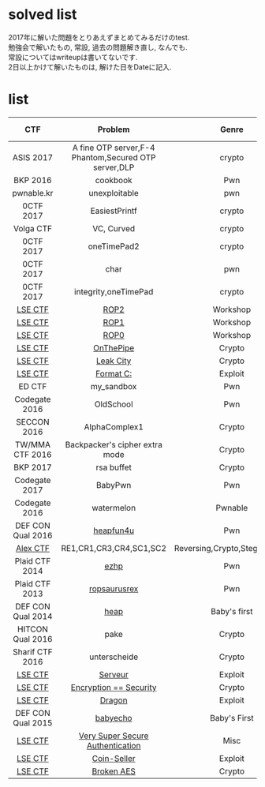 # solved list
2017年に解いた問題をとりあえずまとめてみるだけのtest.  
勉強会で解いたもの, 常設, 過去の問題解き直し, なんでも.  
常設についてはwriteupは書いてないです.  
2日以上かけて解いたものは, 解けた日をDateに記入.

# list
| CTF        | Problem     | Genre        | Write-up |Date        |
|:----------:|:-----------:|:------------:|:-----------:|:------------:|
|ASIS 2017|A fine OTP server,F-4 Phantom,Secured OTP server,DLP|crypto|[link](http://kyuri.hatenablog.jp/entry/2017/04/09/224913)|2017/4/9|
|BKP 2016|cookbook|Pwn|[link](http://kyuri.hatenablog.jp/entry/2017/03/31/194025)|2017/3/31|
|pwnable.kr|unexploitable|pwn|None|2017/3/30|
|0CTF 2017|EasiestPrintf|crypto|[link](http://kyuri.hatenablog.jp/entry/2017/03/29/181114)|2017/3/29|
|Volga CTF|VC, Curved|crypto|[link](http://kyuri.hatenablog.jp/entry/2017/03/28/133258)|2017/3/26|
|0CTF 2017|oneTimePad2|crypto|[ToDo]()|2017/3/23|
|0CTF 2017|char|pwn|[link](http://kyuri.hatenablog.jp/entry/2017/03/29/180828)|2017/3/21|
|0CTF 2017|integrity,oneTimePad|crypto|[link](http://kyuri.hatenablog.jp/entry/2017/03/20/110926)|2017/3/20|
|[LSE CTF](https://ctf.lse.epita.fr/ex/)|[ROP2](https://ctf.lse.epita.fr/ex/74/)|Workshop|None|2017/3/14|
|[LSE CTF](https://ctf.lse.epita.fr/ex/)|[ROP1](https://ctf.lse.epita.fr/ex/73/)|Workshop|None|2017/3/14|
|[LSE CTF](https://ctf.lse.epita.fr/ex/)|[ROP0](https://ctf.lse.epita.fr/ex/72/)|Workshop|None|2017/3/14|
|[LSE CTF](https://ctf.lse.epita.fr/ex/)|[OnThePipe](https://ctf.lse.epita.fr/ex/59/)|Crypto|None|2017/3/14|
|[LSE CTF](https://ctf.lse.epita.fr/ex/)|[Leak City](https://ctf.lse.epita.fr/ex/58/)|Crypto|None|2017/3/13|
|[LSE CTF](https://ctf.lse.epita.fr/ex/)|[Format C:](https://ctf.lse.epita.fr/ex/5/)|Exploit|None|2017/3/12|
|ED CTF|my_sandbox|Pwn|[link](http://kyuri.hatenablog.jp/entry/2017/03/12/140543)|2017/3/12|
|Codegate 2016|OldSchool|Pwn|[link](http://kyuri.hatenablog.jp/entry/2017/03/10/185357)|2017/3/10|
|SECCON 2016|AlphaComplex1|Crypto|[link](http://kyuri.hatenablog.jp/entry/2017/03/06/212843)|2017/3/6|
|TW/MMA CTF 2016|Backpacker's cipher extra mode|Crypto|[link](http://kyuri.hatenablog.jp/entry/2017/02/28/163238)|2017/2/28|
|BKP 2017|rsa buffet|Crypto|[link](https://github.com/iero-kyuri/ctf/tree/master/writeup/bkp2017/rsa-buffet)|2017/2/27|
|Codegate 2017|BabyPwn|Pwn|[link](https://github.com/iero-kyuri/ctf/tree/master/writeup/codegate2017/BabyPwn)|2017/2/10|
|Codegate 2016|watermelon|Pwnable|[link](https://github.com/iero-kyuri/ctf/tree/master/writeup/codegate2016/watermelon)|2017/2/9|
|DEF CON Qual 2016|[heapfun4u](https://github.com/ctfs/write-ups-2016/tree/master/def-con-ctf-qualifiers-2016/pwn/heapfun4u)|Pwn|[link](https://github.com/iero-kyuri/ctf/tree/master/writeup/defcon2016/heapfun4u)|2017/2/9|
|[Alex CTF](https://ctf.oddcoder.com/)|RE1,CR1,CR3,CR4,SC1,SC2|Reversing,Crypto,Stegano,PPC|None|2017/2/6|
|Plaid CTF 2014|[ezhp](https://github.com/ctfs/write-ups-2014/blob/master/plaid-ctf-2014/ezhp/README.md)|Pwn|[link](https://github.com/iero-kyuri/ctf/tree/master/writeup/plaid2014)|2017/1/29|
|Plaid CTF 2013|[ropsaurusrex](http://shell-storm.org/repo/CTF/PlaidCTF-2013/Pwnable/ropasaurusrex-200/)|Pwn|[link](https://github.com/iero-kyuri/ctf/tree/master/writeup/plaid2013/ropsaurusrex)|2017/1/27|
|DEF CON Qual 2014|[heap](https://github.com/ctfs/write-ups-2014/blob/master/def-con-ctf-qualifier-2014/heap/README.md)|Baby's first|[link](https://github.com/iero-kyuri/ctf/tree/master/writeup/defcon2014/heap)|2017/1/25|
|HITCON Qual 2016|pake|Crypto|[link](https://github.com/iero-kyuri/ctf/tree/master/writeup/hitcon2016/pake)|2017/1/25|
|Sharif CTF 2016|unterscheide|Crypto|[link](https://github.com/iero-kyuri/ctf/tree/master/writeup/sharif2016/unterscheide)|2017/1/18|
|[LSE CTF](https://ctf.lse.epita.fr/ex/)|[Serveur](https://ctf.lse.epita.fr/ex/38/)|Exploit|None|2017/1/17|
|[LSE CTF](https://ctf.lse.epita.fr/ex/)|[Encryption == Security](https://ctf.lse.epita.fr/ex/16/)|Crypto|None|2017/1/16|
|[LSE CTF](https://ctf.lse.epita.fr/ex/)|[Dragon](https://ctf.lse.epita.fr/ex/43/)|Exploit|None|2017/1/15|
|DEF CON Qual 2015|[babyecho](https://github.com/ctfs/write-ups-2015/blob/master/defcon-qualifier-ctf-2015/babys-first/babyecho/README.md)|Baby's First|None|2017/1/15|
|[LSE CTF](https://ctf.lse.epita.fr/ex/)|[Very Super Secure Authentication](https://ctf.lse.epita.fr/ex/10/)|Misc|None|2017/1/14|
|[LSE CTF](https://ctf.lse.epita.fr/ex/)|[Coin-Seller](https://ctf.lse.epita.fr/ex/37/)|Exploit|None|2017/1/14|
|[LSE CTF](https://ctf.lse.epita.fr/ex/)|[Broken AES](https://ctf.lse.epita.fr/ex/25/)|Crypto|None|2017/1/13|
